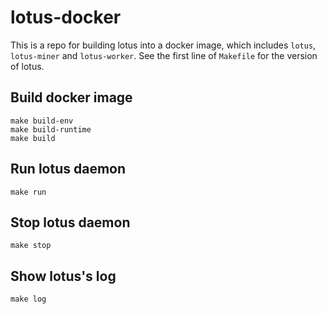 # lotus-docker

This is a repo for building lotus into a docker image, which includes `lotus`, `lotus-miner` and `lotus-worker`.
See the first line of `Makefile` for the version of lotus.

## Build docker image

```
make build-env
make build-runtime
make build
```

## Run lotus daemon

```
make run 
```

## Stop lotus daemon

```
make stop 
```

## Show lotus's log

```
make log 
```